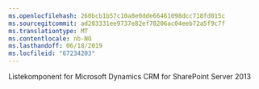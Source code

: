 ```yaml
---
ms.openlocfilehash: 260bcb1b57c10a8e0dde66461098dcc718fd015c
ms.sourcegitcommit: ad203331ee9737e82ef70206ac04eeb72a5f9c7f
ms.translationtype: MT
ms.contentlocale: nb-NO
ms.lasthandoff: 06/18/2019
ms.locfileid: "67234203"
---
```

Listekomponent for Microsoft Dynamics CRM for SharePoint Server 2013